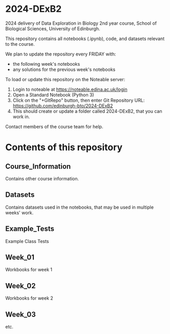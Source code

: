 # 2024-DExB2

2024 delivery of Data Exploration in Biology 2nd year course, School of Biological Sciences, University of Edinburgh.

This repository contains all notebooks (.ipynb), code, and datasets relevant to the course.

We plan to update the repository every FRIDAY with:

- the following week's notebooks
- any solutions for the previous week's notebooks

To load or update this repository on the Noteable server:

1. Login to noteable at https://noteable.edina.ac.uk/login
2. Open a Standard Notebook (Python 3)
3. Click on the "+GitRepo" button, then enter Git Repository URL: https://github.com/edinburgh-bto/2024-DExB2
4. This should create or update a folder called 2024-DExB2, that you can work in.

Contact members of the course team for help.

# Contents of this repository

## Course_Information

Contains other course information.

## Datasets

Contains datasets used in the notebooks, that may be used in multiple weeks' work.

## Example_Tests

Example Class Tests

## Week_01

Workbooks for week 1

## Week_02

Workbooks for week 2

## Week_03

etc.





